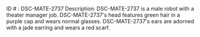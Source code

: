 ID # : DSC-MATE-2737
Description: DSC-MATE-2737 is a male robot with a theater manager job. DSC-MATE-2737's head features green hair in a purple cap and wears normal glasses. DSC-MATE-2737's ears are adorned with a jade earring and wears a red scarf.